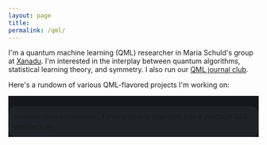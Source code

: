 ```yaml
---
layout: page
title:
permalink: /qml/
---
```


I'm a quantum machine learning (QML) researcher in Maria Schuld's
group at [Xanadu](https://www.xanadu.ai/). I'm interested in the
interplay between quantum algorithms, statistical learning theory, and
symmetry. I also run our [QML journal club](https://heptar.ch/qml-jc).

Here's a rundown of various QML-flavored projects I'm working on:

<div style="background-color: #16171c ; padding: 0px; border: 0px solid
grey; line-height:1.5">
<details>
  <summary>
<div style="background-color: #202229 ; padding: 10px; border: 0px solid
grey; line-height:1.5; border-radius: 15px">
<span style="font-variant: small-caps">Inference from Interference.</span> Turning Shor's
algorithm into a practical QML architecture.
</div>
</summary>
<p>
 To do.
  </p>
</details>
</div>
